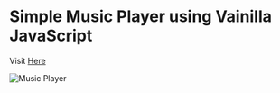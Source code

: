 # Simple Music Player using Vainilla JavaScript
Visit <a href="https://github.com/Vikrant-V28/music-player">Here</a>

![Music Player](https://user-images.githubusercontent.com/85709371/150833327-f0a27b5f-c280-4ed0-9d4a-0f24bf3e4d07.png)
